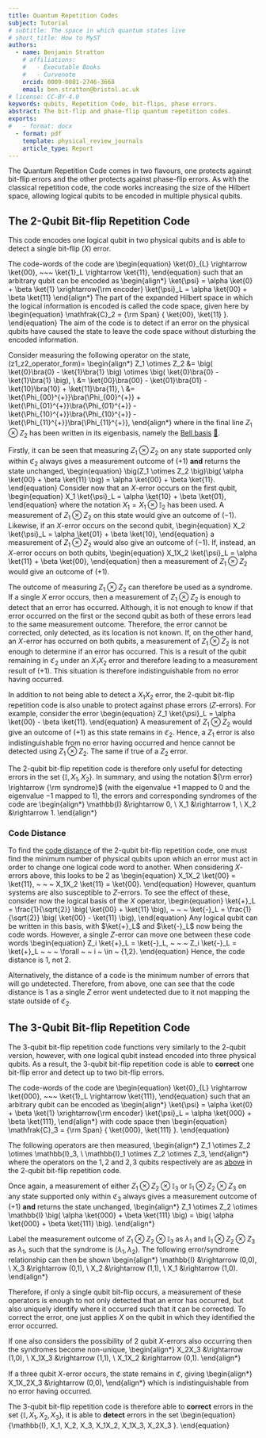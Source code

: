 ```yaml
---
title: Quantum Repetition Codes
subject: Tutorial
# subtitle: The space in which quantum states live
# short_title: How to MyST
authors:
  - name: Benjamin Stratton
    # affiliations:
    #   - Executable Books
    #   - Curvenote
    orcid: 0009-0001-2746-3668
    email: ben.stratton@bristol.ac.uk
# license: CC-BY-4.0
keywords: qubits, Repetition Code, bit-flips, phase errors.  
abstract: The bit-flip and phase-flip quantum repetition codes.  
exports:
#   - format: docx
  - format: pdf
    template: physical_review_journals
    article_type: Report
---
```


The Quantum Repetition Code comes in two flavours, one protects against bit-flip errors and the other protects against phase-flip errors. As with the classical repetition code, the code works increasing the size of the Hilbert space, allowing logical qubits to be encoded in multiple physical qubits.  



## The 2-Qubit Bit-flip Repetition Code

This code encodes one logical qubit in two physical qubits and is able to detect a single bit-flip $\big(X \big)$ error.

The code-words of the code are
\begin{equation}
\ket{0}_{L} \rightarrow \ket{00}, ~~~ \ket{1}_L \rightarrow \ket{11}, 
\end{equation}
such that an arbitrary qubit can be encoded as
\begin{align*}
\ket{\psi} = \alpha \ket{0} + \beta \ket{1} \xrightarrow{\rm encoder} \ket{\psi}_L = \alpha \ket{00} + \beta \ket{11}
\end{align*}
The part of the expanded Hilbert space in which the logical information is encoded is called the code space, given here by 
\begin{equation}
\mathfrak{C}_2 = {\rm Span} \{ \ket{00}, \ket{11} \}.
\end{equation}
The aim of the code is to detect if an error on the physical qubits have caused the state to leave the code space without disturbing the encoded information. 

Consider measuring the following operator on the state,
(z1_z2_operator_form)=
\begin{align*}
Z_1 \otimes Z_2 &= \big( \ket{0}\bra{0} - \ket{1}\bra{1} \big) \otimes \big( \ket{0}\bra{0} - \ket{1}\bra{1} \big), \\
&= \ket{00}\bra{00} - \ket{01}\bra{01} - \ket{10}\bra{10} + \ket{11}\bra{11}, \\
&= \ket{\Phi_{00}^{+}}\bra{\Phi_{00}^{+}} + \ket{\Phi_{01}^{+}}\bra{\Phi_{01}^{+}} - \ket{\Phi_{10}^{+}}\bra{\Phi_{10}^{+}} - \ket{\Phi_{11}^{+}}\bra{\Phi_{11}^{+}},
\end{align*}
where in the final line $Z_1 \otimes Z_2$ has been written in its eigenbasis, namely the [Bell basis](#bell_states_teleportation_target) [💭](parity_check_operator_target_glossary). 

Firstly, it can be seen that measuring $Z_1 \otimes Z_2$ on any state supported only within $\mathfrak{C}_2$ always gives a measurement outcome of $(+1)$ **and** returns the state unchanged, 
\begin{equation}
\big(Z_1 \otimes Z_2 \big)\big( \alpha \ket{00} + \beta \ket{11} \big) = \alpha \ket{00} + \beta \ket{11}.
\end{equation}
Consider now that an $X$-error occurs on the first qubit, 
\begin{equation}
X_1 \ket{\psi}_L = \alpha \ket{10} + \beta \ket{01},
\end{equation}
where the notation $X_1 = X_1 \otimes \mathbb{I}_2$ has been used. A measurement of $Z_1 \otimes Z_2$ on this state would give an outcome of $(-1)$. Likewise, if an $X$-error occurs on the second qubit, 
\begin{equation}
X_2 \ket{\psi}_L = \alpha \ket{01} + \beta \ket{10},
\end{equation} 
a measurement of $Z_1 \otimes Z_2$ would also give an outcome of $(-1)$. If, instead, an $X$-error occurs on both qubits,
\begin{equation}
X_1X_2 \ket{\psi}_L =  \alpha \ket{11} + \beta \ket{00},
\end{equation} 
then a measurement of $Z_1 \otimes Z_2$ would give an outcome of $(+1)$.

The outcome of measuring $Z_1 \otimes Z_2$ can therefore be used as a syndrome. If a single $X$ error occurs, then a measurement of $Z_1 \otimes Z_2$ is enough to detect that an error has occurred. Although, it is not enough to know if that error occurred on the first or the second qubit as both of these errors lead to the same measurement outcome. Therefore, the error cannot be corrected, only detected, as its location is not known. If, on the other hand, an $X$-error has occurred on both qubits, a measurement of $Z_1 \otimes Z_2$ is not enough to determine if an error has occurred. This is a result of the qubit remaining in $\mathfrak{C}_2$ under an $X_1X_2$ error and therefore leading to a measurement result of $(+1)$. This situation is therefore indistinguishable from no error having occurred.  

In addition to not being able to detect a $X_1X_2$ error, the 2-qubit bit-flip repetition code is also unable to protect against phase errors $\big(Z$-errors$\big)$. For example, consider the error 
\begin{equation}
Z_1 \ket{\psi}_L = \alpha \ket{00} - \beta \ket{11}.
\end{equation}
A measurement of $Z_1 \otimes Z_2$ would give an outcome of $(+1)$ as this state remains in $\mathfrak{C}_2$. Hence, a $Z_1$ error is also indistinguishable from no error having occurred and hence cannot be detected using $Z_1 \otimes Z_2$. The same if true of a $Z_2$ error. 

The 2-qubit bit-flip repetition code is therefore only useful for detecting errors in the set $\{\mathbb{I}, X_1, X_2 \}$. In summary, and using the notation ${\rm error} \rightarrow {\rm syndrome}$ (with the eigenvalue $+1$ mapped to $0$ and the eigenvalue $-1$ mapped to $1$), the errors and corresponding syndromes of the code are 
\begin{align*}
\mathbb{I} &\rightarrow 0, \\
X_1 &\rightarrow 1, \\
X_2 &\rightarrow 1. 
\end{align*}


### Code Distance

To find the [code distance](#Code_distance_target_glossary) of the 2-qubit bit-flip repetition code, one must find the minimum number of physical qubits upon which an error must act in order to change one logical code word to another. When considering $X$-errors above, this looks to be 2 as 
\begin{equation}
X_1X_2 \ket{00} = \ket{11}, ~ ~ ~ X_1X_2 \ket{11} = \ket{00}.
\end{equation}
However, quantum systems are also susceptible to $Z$-errors. To see the effect of these, consider now the logical basis of the $X$ operator, 
\begin{equation}
\ket{+}_L = \frac{1}{\sqrt{2}} \big( \ket{00} + \ket{11} \big), ~ ~ ~ \ket{-}_L = \frac{1}{\sqrt{2}} \big( \ket{00} - \ket{11} \big), 
\end{equation}
Any logical qubit can be written in this basis, with $\ket{+}_L$ and $\ket{-}_L$ now being the code words. However, a single $Z$-error can move one between these code words
\begin{equation}
Z_i \ket{+}_L = \ket{-}_L, ~ ~ ~ Z_i \ket{-}_L = \ket{+}_L ~ ~ ~ \forall ~ ~ i ~ \in ~ \{1,2\}.
\end{equation}
Hence, the code distance is 1, not 2. 

Alternatively, the distance of a code is the minimum number of errors that will go undetected. Therefore, from above, one can see that the code distance is 1 as a single $Z$ error went undetected due to it not mapping the state outside of $\mathfrak{C}_2$. 

## The 3-Qubit Bit-flip Repetition Code

The 3-qubit bit-flip repetition code functions very similarly to the 2-qubit version, however, with one logical qubit instead encoded into three physical qubits. As a result, the 3-qubit bit-flip repetition code is able to **correct** one bit-flip error and detect up to two bit-flip errors.

The code-words of the code are
\begin{equation}
\ket{0}_{L} \rightarrow \ket{000}, ~~~ \ket{1}_L \rightarrow \ket{111}, 
\end{equation}
such that an arbitrary qubit can be encoded as
\begin{align*}
\ket{\psi} = \alpha \ket{0} + \beta \ket{1} \xrightarrow{\rm encoder} \ket{\psi}_L = \alpha \ket{000} + \beta \ket{111},
\end{align*}
with code space then 
\begin{equation}
\mathfrak{C}_3 = {\rm Span} \{ \ket{000}, \ket{111} \}.
\end{equation}

The following operators are then measured,
\begin{align*}
Z_1 \otimes Z_2 \otimes \mathbb{I}_3, \\
\mathbb{I}_1 \otimes Z_2 \otimes Z_3,
\end{align*}
where the operators on the $1,2$ and $2,3$ qubits respectively are as [above](#z1_z2_operator_form) in the 2-qubit bit-flip repetition code. 

Once again, a measurement of either $Z_1 \otimes Z_2 \otimes \mathbb{I}_3$ or $\mathbb{I}_1 \otimes Z_2 \otimes Z_3$ on any state supported only within $\mathfrak{C}_3$ always gives a measurement outcome of $(+1)$ **and** returns the state unchanged, 
\begin{align*}
Z_1 \otimes Z_2 \otimes \mathbb{I} \big( \alpha \ket{000} + \beta \ket{111} \big) =  \big( \alpha \ket{000} + \beta \ket{111} \big).
\end{align*}

Label the measurement outcome of $Z_1 \otimes Z_2 \otimes \mathbb{I}_3$ as $\lambda_1$ and $\mathbb{I}_1 \otimes Z_2 \otimes Z_3$ as $\lambda_1$, such that the syndrome is $(\lambda_1, \lambda_2)$. The following error/syndrome relationship can then be shown
\begin{align*}
\mathbb{I} &\rightarrow (0,0), \\
X_3 &\rightarrow (0,1), \\
X_2 &\rightarrow (1,1), \\
X_1 &\rightarrow (1,0). 
\end{align*}

Therefore, if only a single qubit bit-flip occurs, a measurement of these operators is enough to not only detected that an error has occurred, but also uniquely identify where it occurred such that it can be corrected. To correct the error, one just applies $X$ on the qubit in which they identified the error occurred.   

If one also considers the possibility of 2 qubit $X$-errors also occurring then the syndromes become non-unique, 
\begin{align*}
X_2X_3 &\rightarrow (1,0), \\
X_1X_3 &\rightarrow (1,1), \\
X_1X_2 &\rightarrow (0,1). 
\end{align*}

If a three qubit $X$-error occurs, the state remains in $\mathfrak{C}$, giving 
\begin{align*}
X_1X_2X_3 &\rightarrow (0,0),
\end{align*}
which is indistinguishable from no error having occurred.

The 3-qubit bit-flip repetition code is therefore able to **correct** errors in the set $\{\mathbb{I}, X_1, X_2, X_3\}$, it is able to **detect** errors in the set 
\begin{equation}
\{\mathbb{I}, X_1, X_2, X_3, X_1X_2, X_1X_3, X_2X_3 \}.
\end{equation}